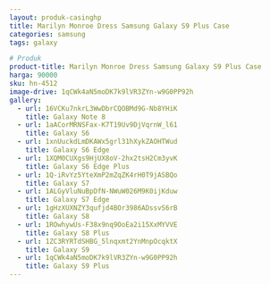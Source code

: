 ```yaml
---
layout: produk-casinghp
title: Marilyn Monroe Dress Samsung Galaxy S9 Plus Case
categories: samsung
tags: galaxy

# Produk
product-title: Marilyn Monroe Dress Samsung Galaxy S9 Plus Case
harga: 90000
sku: hn-4512
image-drive: 1qCWk4aN5moDK7k9lVR3ZYn-w9G0PP92h
gallery:
  - url: 16VCKu7nkrL3WwDbrCQOBMd9G-Nb8YHiK
    title: Galaxy Note 8
  - url: 1aACorMRNSFax-K7T19Uv9DjVqrnW_l61
    title: Galaxy S6
  - url: 1xnUuckdLmDKAWx5grl31hXykZAOHTWud
    title: Galaxy S6 Edge
  - url: 1XQM0CUXgs9HjUX8oV-2hx2tsH2Cm3yvK
    title: Galaxy S6 Edge Plus
  - url: 1Q-iRvYz5YteXmP2mZqZK4rH0T9jASBQo
    title: Galaxy S7
  - url: 1ALGyVluNuBpDfN-NWuW026M9K0ijKduw
    title: Galaxy S7 Edge
  - url: 1gHzXUXNZY3qufjd4BOr3986ADssvS6rB
    title: Galaxy S8
  - url: 1ROwhywUs-F38x9nq9OoEa2i15XxMYVVE
    title: Galaxy S8 Plus
  - url: 1ZC3RYRTdSHBG_5lnqxmt2YnMnpOcqktX
    title: Galaxy S9
  - url: 1qCWk4aN5moDK7k9lVR3ZYn-w9G0PP92h
    title: Galaxy S9 Plus
---
```

